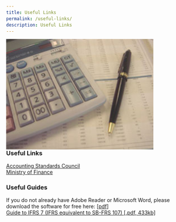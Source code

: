 ```yaml
---
title: Useful Links
permalink: /useful-links/
description: Useful Links
---
```

<img src="/images/Images/Default%20Source/Useful%20Links/img-fr.jpg" alt="img-fr" style="float:left;width:400px;padding-right:100px;">

### Useful Links
  
[Accounting Standards Council](http://www.asc.gov.sg/)  
[Ministry of Finance](http://www.mof.gov.sg/)  
  

### Useful Guides

If you do not already have Adobe Reader or Microsoft Word, please download the software for free here: \[[pdf](http://www.adobe.com/products/acrobat/readstep2.html)\]  
[Guide to IFRS 7 (IFRS equivalent to SB-FRS 107) [.pdf, 433kb]](/files/Docs/Default%20Source/Useful%20Links/ifrs7forcorporates.pdf)